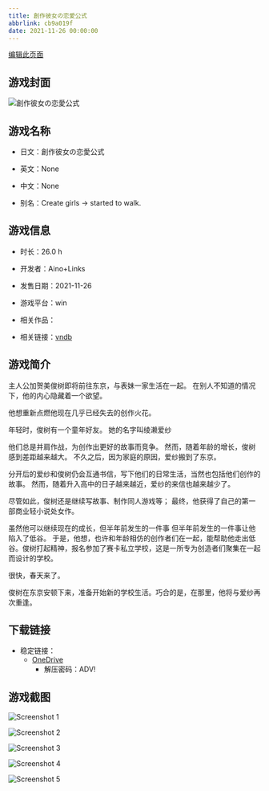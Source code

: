 ```yaml
---
title: 創作彼女の恋愛公式
abbrlink: cb9a019f
date: 2021-11-26 00:00:00
---
```

[编辑此页面](https://github.com/ACG-3/ADV3-source/blob/main/source/_posts/games/%E5%89%B5%E4%BD%9C%E5%BD%BC%E5%A5%B3%E3%81%AE%E6%81%8B%E6%84%9B%E5%85%AC%E5%BC%8F.md)

## 游戏封面

![創作彼女の恋愛公式](https://pan.timero.xyz/onedrive/img_lib_001/%E5%89%B5%E4%BD%9C%E5%BD%BC%E5%A5%B3%E3%81%AE%E6%81%8B%E6%84%9B%E5%85%AC%E5%BC%8F_cover.avif)


## 游戏名称

- 日文：創作彼女の恋愛公式
- 英文：None
- 中文：None

- 别名：Create girls → started to walk.


## 游戏信息

- 时长：26.0 h
- 开发者：Aino+Links
- 发售日期：2021-11-26
- 游戏平台：win
- 相关作品：

- 相关链接：[vndb](https://vndb.org/v31136)


## 游戏简介

主人公加贺美俊树即将前往东京，与表妹一家生活在一起。
在别人不知道的情况下，他的内心隐藏着一个欲望。

他想重新点燃他现在几乎已经失去的创作火花。

年轻时，俊树有一个童年好友。
她的名字叫绫濑爱纱

他们总是并肩作战，为创作出更好的故事而竞争。
然而，随着年龄的增长，俊树感到差距越来越大。
不久之后，因为家庭的原因，爱纱搬到了东京。

分开后的爱纱和俊树仍会互通书信，写下他们的日常生活，当然也包括他们创作的故事。
然而，随着升入高中的日子越来越近，爱纱的来信也越来越少了。

尽管如此，俊树还是继续写故事、制作同人游戏等；
最终，他获得了自己的第一部商业轻小说处女作。

虽然他可以继续现在的成长，但半年前发生的一件事
但半年前发生的一件事让他陷入了低谷。
于是，他想，也许和年龄相仿的创作者们在一起，能帮助他走出低谷。俊树打起精神，报名参加了赛卡私立学校，这是一所专为创造者们聚集在一起而设计的学校。

很快，春天来了。

俊树在东京安顿下来，准备开始新的学校生活。巧合的是，在那里，他将与爱纱再次重逢。




## 下载链接

- 稳定链接：
    - [OneDrive](https://pan.timero.xyz/onedrive/adv_lib_001/%E5%89%B5%E4%BD%9C%E5%BD%BC%E5%A5%B3%E3%81%AE%E6%81%8B%E6%84%9B%E5%85%AC%E5%BC%8F)
        - 解压密码：ADV!



## 游戏截图


![Screenshot 1](https://pan.timero.xyz/onedrive/img_lib_001/%E5%89%B5%E4%BD%9C%E5%BD%BC%E5%A5%B3%E3%81%AE%E6%81%8B%E6%84%9B%E5%85%AC%E5%BC%8F_Screenshot_1.avif)

![Screenshot 2](https://pan.timero.xyz/onedrive/img_lib_001/%E5%89%B5%E4%BD%9C%E5%BD%BC%E5%A5%B3%E3%81%AE%E6%81%8B%E6%84%9B%E5%85%AC%E5%BC%8F_Screenshot_2.avif)

![Screenshot 3](https://pan.timero.xyz/onedrive/img_lib_001/%E5%89%B5%E4%BD%9C%E5%BD%BC%E5%A5%B3%E3%81%AE%E6%81%8B%E6%84%9B%E5%85%AC%E5%BC%8F_Screenshot_3.avif)

![Screenshot 4](https://pan.timero.xyz/onedrive/img_lib_001/%E5%89%B5%E4%BD%9C%E5%BD%BC%E5%A5%B3%E3%81%AE%E6%81%8B%E6%84%9B%E5%85%AC%E5%BC%8F_Screenshot_4.avif)

![Screenshot 5](https://pan.timero.xyz/onedrive/img_lib_001/%E5%89%B5%E4%BD%9C%E5%BD%BC%E5%A5%B3%E3%81%AE%E6%81%8B%E6%84%9B%E5%85%AC%E5%BC%8F_Screenshot_5.avif)

